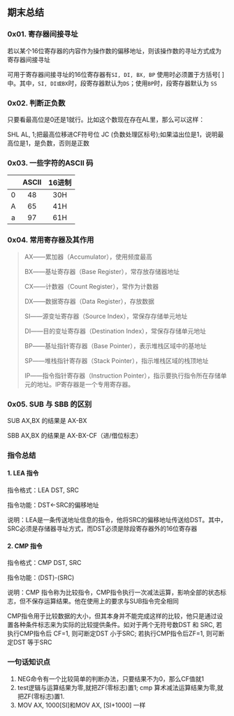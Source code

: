 ## 期末总结

### 0x01. 寄存器间接寻址

若以某个16位寄存器的内容作为操作数的偏移地址，则该操作数的寻址方式成为寄存器间接寻址

可用于寄存器间接寻址的16位寄存器有`SI, DI, BX, BP` 使用时必须置于方括号[ ]中。其中，`SI, DI或BX`时，段寄存器默认为`DS`；使用`BP`时，段寄存器默认为 `SS`

### 0x02. 判断正负数

 只要看最高位是0还是1就行。比如这个数现在存在AL里，那么可以这样：

SHL AL, 1;把最高位移进CF符号位
JC (负数处理区标号);如果溢出位是1，说明最高位是1，是负数，否则是正数 



### 0x03. 一些字符的ASCII 码

|      | ASCII | 16进制 |
| :--: | :---: | :----: |
|  0   |  48   |  30H   |
|  A   |  65   |  41H   |
|  a   |  97   |  61H   |

### 0x04. 常用寄存器及其作用

> AX――累加器（Accumulator），使用频度最高
>
> BX――基址寄存器（Base Register），常存放存储器地址
>
> CX――计数器（Count Register），常作为计数器
>
> DX――数据寄存器（Data Register），存放数据
>
> SI――源变址寄存器（Source Index），常保存存储单元地址
>
> DI――目的变址寄存器（Destination Index），常保存存储单元地址
>
> BP――基址指针寄存器（Base Pointer），表示堆栈区域中的基地址
>
> SP――堆栈指针寄存器（Stack Pointer），指示堆栈区域的栈顶地址
>
> IP――指令指针寄存器（Instruction Pointer），指示要执行指令所在存储单元的地址。IP寄存器是一个专用寄存器。

### 0x05. SUB 与 SBB 的区别

 SUB AX,BX 的结果是 AX-BX

SBB AX,BX 的结果是 AX-BX-CF（进/借位标志）







### 指令总结

#### 1. LEA 指令

指令格式：LEA  DST, SRC

指令功能：DST<-SRC的偏移地址

说明：LEA是一条传送地址信息的指令，他将SRC的偏移地址传送给DST。其中，SRC必须是存储器寻址方式，而DST必须是除段寄存器外的16位寄存器

#### 2. CMP 指令

指令格式：CMP  DST, SRC

指令功能：(DST)-(SRC)

说明：CMP 指令称为比较指令，CMP指令执行一次减法运算，影响全部的状态标志，但不保存运算结果。他在使用上的要求与SUB指令完全相同

CMP指令用于比较数据的大小，但其本身并不能完成这样的比较，他只是通过设置各种条件标志来为实际的比较提供条件。如对于两个无符号数DST 和 SRC, 若执行CMP指令后 CF=1, 则可断定DST 小于SRC; 若执行CMP指令后ZF=1, 则可断定DST 等于SRC

### 一句话知识点

1. NEG命令有一个比较简单的判断办法，只要结果不为0，那么CF值就1 
2.  test逻辑与运算结果为零,就把ZF(零标志)置1; cmp 算术减法运算结果为零,就把ZF(零标志)置1. 
3. MOV AX, 1000[SI]和MOV AX, [SI+1000] 一样



